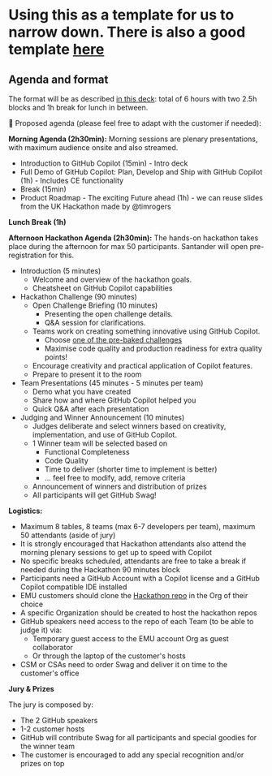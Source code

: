 # Using this as a template for us to narrow down. There is also a good template [here](https://github.com/github/copilot-field/blob/main/docs/copilot-immersive-experience.md)

## Agenda and format

The format will be as described [in this deck](https://docs.google.com/presentation/d/1Ko46sN4nvNqSLVRiySL1YNIpyDBk9-4I4B5aS6G2S_o/edit#slide=id.g240b30836ee_1_23): total of 6 hours with two 2.5h blocks and 1h break for lunch in between. 


📓 Proposed agenda (please feel free to adapt with the customer if needed):

**Morning Agenda (2h30min):**
Morning sessions are plenary presentations, with maximum audience onsite and also streamed. 

- Introduction to GitHub Copilot (15min) - Intro deck
- Full Demo of GitHub Copilot: Plan, Develop and Ship with GitHub Copilot (1h) - Includes CE functionality
- Break (15min)
- Product Roadmap - The exciting Future ahead (1h) - we can reuse slides from the UK Hackathon made by @timrogers 

**Lunch Break (1h)**

**Afternoon Hackathon Agenda (2h30min):**
The hands-on hackathon takes place during the afternoon for max 50 participants. Santander will open pre-registration for this. 

- Introduction (5 minutes)
  - Welcome and overview of the hackathon goals.
  - Cheatsheet on GitHub Copilot capabilities 
- Hackathon Challenge (90 minutes)
  - Open Challenge Briefing (10 minutes)
    - Presenting the open challenge details.
    - Q&A session for clarifications.
  - Teams work on creating something innovative using GitHub Copilot.
    - Choose [ one of the pre-baked challenges](https://github.com/microsoft/CopilotHackathon?tab=readme-ov-file#challenges-instructions) 
    - Maximise code quality and production readiness for extra quality points!
  - Encourage creativity and practical application of Copilot features.
  - Prepare to present it to the room 
- Team Presentations (45 minutes - 5 minutes per team)
  - Demo what you have created 
  - Share how and where GitHub Copilot helped you
  - Quick Q&A after each presentation
- Judging and Winner Announcement (10 minutes)
  - Judges deliberate and select winners based on creativity, implementation, and use of GitHub Copilot.
  - 1 Winner team will be selected based on
    - Functional Completeness
    - Code Quality
    - Time to deliver (shorter time to implement is better) 
    - ... feel free to modify, add, remove criteria
  - Announcement of winners and distribution of prizes
  - All participants will get GitHub Swag! 


**Logistics:**

- Maximum 8 tables, 8 teams (max 6-7 developers per team), maximum 50 attendants (aside of jury)
- It is strongly encouraged that Hackathon attendants also attend the morning plenary sessions to get up to speed with Copilot
- No specific breaks scheduled, attendants are free to take a break if needed during the Hackathon 90 minutes block
- Participants need a GitHub Account with a Copilot license and a GitHub Copilot compatible IDE installed
- EMU customers should clone the [Hackathon repo](https://github.com/microsoft/CopilotHackathon/tree/main) in the Org of their choice 
- A specific Organization should be created to host the hackathon repos 
- GitHub speakers need access to the repo of each Team (to be able to judge it) via:
  - Temporary guest access to the EMU account Org as guest collaborator 
  - Or through the laptop of the customer's hosts 
- CSM or CSAs need to order Swag and deliver it on time to the customer's office

**Jury & Prizes**

The jury is composed by:
 - The 2 GitHub speakers
 - 1-2 customer hosts 
 - GitHub will contribute Swag for all participants and special goodies for the winner team
 - The customer is encouraged to add any special recognition and/or prizes on top


